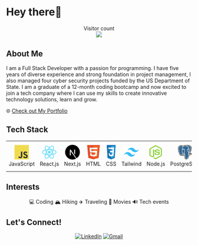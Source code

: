 # Hey there👋

<p align="center"> 
  Visitor count<br>
  <img src="https://profile-counter.glitch.me/nataliiazab/count.svg" />
</p>

## About Me

I am a Full Stack Developer with a passion for programming. I have five years of diverse experience and strong foundation in project management, I also managed four cyber security projects funded by the US Department of State. I am a graduate of a 12-month coding bootcamp and now excited to join a tech company where I can use my skills to create innovative technology solutions, learn and grow.

🌐 [Check out My Portfolio](https://nataliiazab-portfolio.netlify.app)

## Tech Stack

<table align="center">
  <tr>
    <td align="center">
      <img src="https://raw.githubusercontent.com/devicons/devicon/master/icons/javascript/javascript-original.svg" alt="JavaScript" title="JavaScript" height="40" /><br />
      JavaScript
    </td>
    <td align="center">
      <img src="https://raw.githubusercontent.com/devicons/devicon/master/icons/react/react-original.svg" alt="React.js" title="React.js" height="40" /><br />
      React.js
    </td>
    <td align="center">
      <img src="https://raw.githubusercontent.com/devicons/devicon/master/icons/nextjs/nextjs-original.svg" title="Next.js" height="40" /><br />
      Next.js
    </td>
    <td align="center">
      <img src="https://raw.githubusercontent.com/devicons/devicon/master/icons/html5/html5-original.svg" alt="HTML" title="HTML" height="40" /><br />
      HTML
    </td>
    <td align="center">
      <img src="https://raw.githubusercontent.com/devicons/devicon/master/icons/css3/css3-original.svg" alt="CSS" title="CSS" height="40" /><br />
      CSS
    </td>
    <td align="center">
      <img src="https://raw.githubusercontent.com/devicons/devicon/master/icons/tailwindcss/tailwindcss-plain.svg" alt="Tailwind" title="Tailwind" height="40" /><br />
      Tailwind
    </td>
    <td align="center">
      <img src="https://raw.githubusercontent.com/devicons/devicon/master/icons/nodejs/nodejs-original.svg" alt="Node.js" title="Node.js" height="40" /><br />
      Node.js
    </td>
    <td align="center">
      <img src="https://raw.githubusercontent.com/devicons/devicon/master/icons/postgresql/postgresql-original.svg" title="PostgreSQL" height="40" /><br />
      PostgreSQL
    </td>
    <td align="center">
      <img src="https://raw.githubusercontent.com/devicons/devicon/master/icons/python/python-original.svg" alt="Visual Studio Code" title="Python" height="40" /><br />
      Python 
    </td>
    <td align="center">
      <img src="https://raw.githubusercontent.com/devicons/devicon/master/icons/visualstudio/visualstudio-plain.svg" alt="Visual Studio Code" title="Visual Studio Code" height="40" /><br />
      VS Code
    </td>
  </tr>
</table>





## Interests
<div align="center">
💻 Coding
🏔️ Hiking
✈️ Traveling
🎥 Movies
🔊 Tech events
</div>

## Let's Connect!
<div align="center">

[![LinkedIn][linkedin-shield]][linkedin-url]
[![Gmail][gmail-shield]][gmail-url]

[gmail-shield]: https://img.shields.io/badge/-Gmail-red.svg?style=for-the-badge&logo=gmail&logoColor=white
[gmail-url]: mailto:nataliia.zab@gmail.com

[linkedin-shield]: https://img.shields.io/badge/-LinkedIn-green.svg?style=for-the-badge&logo=linkedin&colorB=blue
[linkedin-url]: https://www.linkedin.com/in/nataliia-zablotska/
</div>

